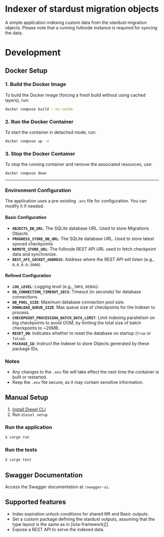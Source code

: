 # Indexer of stardust migration objects

A simple application indexing custom data from the stardust-migration objects.
Please note that a running fullnode instance is required for syncing the data.

# Development

## Docker Setup

### 1. Build the Docker Image
To build the Docker image (forcing a fresh build without using cached layers), run:
```sh
docker compose build --no-cache
```

### 2. Run the Docker Container
To start the container in detached mode, run:
```sh
docker compose up -d
```

### 3. Stop the Docker Container
To stop the running container and remove the associated resources, use:
```sh
docker compose down
```

---

### Environment Configuration

The application uses a pre-existing `.env` file for configuration. You can modify it if needed.

#### Basic Configuration
- **`OBJECTS_DB_URL`**: The SQLite database URL. Used to store Migrations Objects
- **`PROGRESS_STORE_DB_URL`**: The SQLite database URL. Used to store latest synced checkpoints
- **`REMOTE_STORE_URL`**: The fullnode REST API URL used to fetch checkpoint data and synchronize.
- **`REST_API_SOCKET_ADDRESS`**: Address where the REST API will listen (e.g., `0.0.0.0:3000`).

#### Refined Configuration
- **`LOG_LEVEL`**: Logging level (e.g., `INFO`, `DEBUG`).
- **`DB_CONNECTION_TIMEOUT_SECS`**: Timeout (in seconds) for database connections.
- **`DB_POOL_SIZE`**: Maximum database connection pool size.
- **`DOWNLOAD_QUEUE_SIZE`**: Max queue size of checkpoints for the Indexer to process.
- **`CHECKPOINT_PROCESSING_BATCH_DATA_LIMIT`**: Limit indexing parallelism on big checkpoints to avoid OOM, by limiting the total size of batch checkpoints to ~20MB.
- **`RESET_DB`**: Indicates whether to reset the database on startup (`true` or `false`).
- **`PACKAGE_ID`**: Instruct the Indexer to store Objects generated by these package IDs.

### Notes
- Any changes to the `.env` file will take effect the next time the container is built or restarted.
- Keep the `.env` file secure, as it may contain sensitive information.

## Manual Setup

1. [Install Diesel CLI][diesel-getting-started]
2. Run `diesel setup`

### Run the application

```sh
$ cargo run
```

### Run the tests

```sh
$ cargo test
```

## Swagger Documentation
Access the Swagger documentation at `/swagger-ui`.

## Supported features

* Index expiration unlock conditions for shared Nft and Basic outputs.
* Set a custom package defining the stardust outputs, assuming that the type
  layout is the same as in [iota-framework][].
* Expose a REST API to serve the indexed data.

[diesel-getting-started]: https://diesel.rs/guides/getting-started.html
